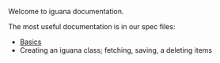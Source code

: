 Welcome to iguana documentation.

The most useful documentation is in our spec files:

 * [Basics](spec/basics_spec.html)
  * Creating an iguana class; fetching, saving, a deleting items